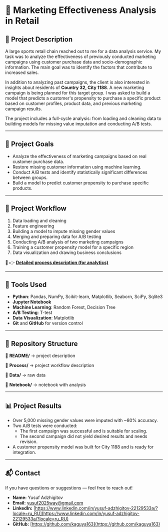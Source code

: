 # 🎯 Marketing Effectiveness Analysis in Retail

## 📌 Project Description

A large sports retail chain reached out to me for a data analysis service. My task was to analyze the effectiveness of previously conducted marketing campaigns using customer purchase data and socio-demographic information. The main goal was to identify the factors that contribute to increased sales.

In addition to analyzing past campaigns, the client is also interested in insights about residents of **Country 32, City 1188**. A new marketing campaign is being planned for this target group. I was asked to build a model that predicts a customer's propensity to purchase a specific product based on customer profiles, product data, and previous marketing campaign results.

The project includes a full-cycle analysis: from loading and cleaning data to building models for missing value imputation and conducting A/B tests.

---

## 🎯 Project Goals

- Analyze the effectiveness of marketing campaigns based on real customer purchase data.
- Restore missing customer information using machine learning.
- Conduct A/B tests and identify statistically significant differences between groups.
- Build a model to predict customer propensity to purchase specific products.

---

## 🧭 Project Workflow

1. Data loading and cleaning  
2. Feature engineering  
3. Building a model to impute missing gender values  
4. Merging and preparing data for A/B testing  
5. Conducting A/B analysis of two marketing campaigns  
6. Training a customer propensity model for a specific region  
7. Data visualization and drawing business conclusions  

📄 👉 **[Detailed process description (for analytics)](project_process_ENG.md)**

---

## 🧰 Tools Used

- **Python**: Pandas, NumPy, Scikit-learn, Matplotlib, Seaborn, SciPy, Sqlite3  
- **Jupyter Notebook**  
- **Machine Learning**: Random Forest, Decision Tree  
- **A/B Testing**: T-test  
- **Data Visualization**: Matplotlib  
- **Git** and **GitHub** for version control

---

## 📁 Repository Structure

📂 **README/** → project description

📂 **Process/** → project workflow description

📂 **Data/** → raw data

📂 **Notebook/** → notebook with analysis

---

## 📊 Project Results

- Over 5,000 missing gender values were imputed with ~80% accuracy.
- Two A/B tests were conducted:
  - The first campaign was successful and is suitable for scaling.
  - The second campaign did not yield desired results and needs revision.
- A customer propensity model was built for City 1188 and is ready for integration.

---

## 📬 Contact

If you have questions or suggestions — feel free to reach out!

- **Name:** Yusuf Adzhigitov  
- **Email:** yusuf2025way@gmail.com  
- **LinkedIn:** [https://www.linkedin.com/in/yusuf-adzhigitov-22129533a/?locale=ru_RU](https://www.linkedin.com/in/yusuf-adzhigitov-22129533a/?locale=ru_RU)  
- **GitHub:** [https://github.com/kaguya163](https://github.com/kaguya163)
